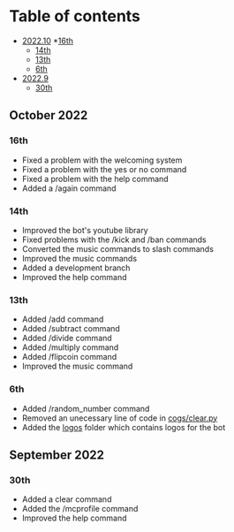 # Table of contents
* [2022.10](https://github.com/Ahmed3457/Extra-Bot/blob/stable/changelog.md#october-2022)
    *[16th](https://github.com/Ahmed3457/Extra-Bot/edit/stable/changelog.md#16th)
    * [14th](https://github.com/Ahmed3457/Extra-Bot/edit/stable/changelog.md#14th)
    * [13th](https://github.com/Ahmed3457/Extra-Bot/edit/stable/changelog.md#13th)
    * [6th](https://github.com/Ahmed3457/Extra-Bot/blob/stable/changelog.md#6th)
* [2022.9](https://github.com/Ahmed3457/Extra-Bot/blob/stable/changelog.md#september-2022)
    * [30th](https://github.com/Ahmed3457/Extra-Bot/blob/stable/changelog.md#30th)

## October 2022
### 16th
- Fixed a problem with the welcoming system
- Fixed a problem with the yes or no command
- Fixed a problem with the help command
- Added a /again command
### 14th
- Improved the bot's youtube library
- Fixed problems with the /kick and /ban commands 
- Converted the music commands to slash commands
- Improved the music commands 
- Added a development branch
- Improved the help command
### 13th
- Added /add command
- Added /subtract command 
- Added /divide command
- Added /multiply command
- Added /flipcoin command
- Improved the music command
### 6th
- Added /random_number command
- Removed an unecessary line of code in [cogs/clear.py](cogs/clear.py)
- Added the [logos](logos) folder which contains logos for the bot
## September 2022
### 30th 
- Added a clear command 
- Added the /mcprofile command
- Improved the help command
